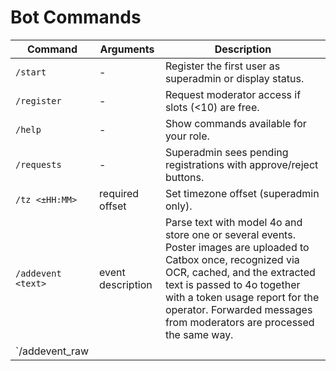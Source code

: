 # Bot Commands

| Command | Arguments | Description |
|---------|-----------|-------------|
| `/start` | - | Register the first user as superadmin or display status. |
| `/register` | - | Request moderator access if slots (<10) are free. |
| `/help` | - | Show commands available for your role. |
| `/requests` | - | Superadmin sees pending registrations with approve/reject buttons. |
| `/tz <±HH:MM>` | required offset | Set timezone offset (superadmin only). |
| `/addevent <text>` | event description | Parse text with model 4o and store one or several events. Poster images are uploaded to Catbox once, recognized via OCR, cached, and the extracted text is passed to 4o together with a token usage report for the operator. Forwarded messages from moderators are processed the same way. |
| `/addevent_raw <title>|<date>|<time>|<location>` | manual fields | Add event without LLM. The bot also creates a Telegraph page with the provided text and optional attached photo. |
| `/images` | - | Toggle uploading photos to Catbox. |
| `/ik_poster` | - | Обработка афиш через ImageKit (Smart crop / GenFill). |
| `/vkgroup <id|off>` | required id or `off` | Set or disable VK group for daily announcements. |
| `/vktime today|added <HH:MM>` | required type and time | Change VK posting times (default 08:00/20:00). |
| `/vkphotos` | - | Toggle sending images to VK posts. |
| `/imp_groups_30d` | - | Суперадмин. Показать агрегированную статистику импорта за 30 дней по группам из Supabase-вьюха `vk_import_by_group`. Пример ответа:<br>`Импорт из VK по группам за последние 30 дн.:`<br>`1. club123: Импорт: 12, Отклонено: 4`. |
| `/imp_daily_14d` | - | Суперадмин. Сводка импорта по дням за последние 14 дней из `vk_import_daily`. Пример:<br>`Импорт из VK по дням за последние 14 дн.:`<br>`2024-05-17: Импорт: 6, Отклонено: 1`. |
| `/vk_misses [N]` | optional limit (default 10) | Суперадмин выгружает свежие пропуски из Supabase (`vk_misses_sample`), бот показывает карточки с текстом, ссылкой и причинами фильтрации, прикладывает до 10 изображений и добавляет кнопки «Отклонено верно»/«На доработку». Кнопка доработки записывает Markdown в `VK_MISS_REVIEW_FILE` (по умолчанию `/data/vk_miss_review.md`). |
| `↪️ Репостнуть в Vk` | - | Safe repost via `wall.post` with photo IDs. |
| `🎪 Сделать фестиваль` | - | Кнопка в меню редактирования события запускает пайплайн создания или привязки фестиваля; отображается только у событий без фестиваля. |
| `🧩 Склеить с…` | - | Кнопка в меню редактирования фестиваля открывает список дублей, переносит события, медиа, алиасы и ссылки в выбранную запись и удаляет источник. |
| `Добавить иллюстрацию` | - | Запрашивает фото, изображение-документ или ссылку. Первая добавленная картинка становится обложкой, остальные попадают в альбом. |
| `✂️ Сокращённый рерайт` | - | LLM-сжатый текст без фото, предпросмотр и правка перед публикацией. |
| `/ask4o <text>` | any text | Send query to model 4o and show plain response (superadmin only). |
| `/ocrtest` | - | Сравнить распознавание афиш между gpt-4o-mini и gpt-4o (только супер-админ). |
| `/events [DATE]` | optional date `YYYY-MM-DD`, `DD.MM.YYYY` or `D месяц [YYYY]` | List events for the day with delete, edit and VK rewrite buttons. The rewrite control launches the shortpost flow; it shows `✂️` when the event has no VK repost yet and `✅` once the saved `vk_repost_url` confirms publication. Ticket links appear as vk.cc short URLs, and each card includes a `Статистика VK: https://vk.com/cc?act=stats&key=…` line when a short key is available. Dates are shown as `DD.MM.YYYY`. Choosing **Edit** lists all fields with inline buttons including a toggle for "Бесплатно". |
| `/setchannel` | - | Choose an admin channel and register it as an announcement or calendar asset source. |
| `/channels` | - | List admin channels showing registered and asset ones with disable buttons. |
| `/regdailychannels` | - | Choose admin channels for daily announcements and set the VK group. |
| `/daily` | - | Manage daily announcement channels and VK posting times; send test posts. |
| `/exhibitions` | - | List active exhibitions similar to `/events`; each entry shows the period `c <start>` / `по <end>` and includes edit/delete buttons. |
| `/digest` | - | Build digest with images, toggles and quick send buttons (superadmin only). The menu offers лекции, мастер-классы, психология, научпоп, краеведение Калининградской области и другие подборки. |
| `/backfill_topics [days]` | optional integer horizon | Superadmin only. Re-run the topic classifier for events dated from today up to `days` ahead (default 90). Sends a summary `processed=... updated=... skipped=...`; manual topics are skipped. |
| `/pages` | - | Show links to Telegraph month and weekend pages. |
| `/fest [archive] [page]` | optional `archive` flag and page number | List festivals with edit/delete options. Ten rows are shown per page with navigation buttons. Use `archive` to view finished festivals that no longer have upcoming events; omit it to see active ones. |



| `/stats [events]` | optional `events` | Superadmin only. Show Telegraph view counts starting from the past month and weekend pages up to all current and future ones. Includes the festivals landing page and stats for upcoming or recently ended (within a week) festivals. The footer now fetches daily OpenAI token totals from Supabase (`token_usage_daily`, falling back to live `token_usage` or the legacy snapshot on errors). Use `events` to list event page stats. |
| `/dumpdb` | - | Superadmin only. Download a SQL dump and `telegraph_token.txt` plus restore instructions. |
| `/restore` | attach file | Superadmin only. Replace current database with the uploaded dump. |
| `/tourist_export [period]` | optional `period=ГГГГ[-ММ[-ДД..ГГГГ-ММ-ДД]]` | Выгрузка событий в формате JSONL с полями `tourist_*`. Только для неблокированных модераторов и администраторов (включая суперадминов), уважается фильтр по диапазону дат. |

| `python main.py test_telegraph` | - | Verify Telegraph API access. Automatically creates a token if needed and prints the page URL. |

Use `/addevent` to let model 4o extract fields. `/addevent_raw` lets you
input simple data separated by `|` pipes.

Poster OCR reuses cached recognitions and shares a 10 000 000-token daily budget; once the limit is exhausted new posters wait
until the next reset at UTC midnight.

### VK review inline story creation

- **«Создать историю»** — кнопка в интерфейсе проверки VK-постов. После нажатия бот уточняет, нужны ли дополнительные указания
  редактора: «Да, нужны правки» открывает поле для текста, «Нет, всё понятно» пропускает шаг. В открывшемся поле отправьте
  короткое сообщение с тонами, фактами или табу; если ввод не нужен, нажмите «Пропустить», оставьте его пустым или отправьте `-`.
  Ответы сохраняются и подмешиваются в оба запроса 4o, которые строят план и финальную историю, поэтому модель следует заданным
  инструкциям.

## Event topics

Автоклассификатор присваивает до пяти тем из фиксированного списка. Метки
видны администраторам в `/events` и в читательских карточках. Классификация
запускается когда:

- событие сохраняется через `/addevent` или VK-пайплайн (копии многодневных
  событий наследуют темы базовой записи);
- администратор меняет `title`, `description` или `source_text` и событие не
  находится в ручном режиме;
- супер-администратор вызывает `/backfill_topics`, чтобы пересчитать темы у
  будущих событий.

Актуальные идентификаторы и подписи:

- `STANDUP` — «Стендап и комедия»
- `QUIZ_GAMES` — «Квизы и игры»
- `OPEN_AIR` — «Фестивали и open-air»
- `PARTIES` — «Вечеринки»
- `CONCERTS` — «Концерты»
- `MOVIES` — «Кино»
- `EXHIBITIONS` — «Выставки и арт»
- `THEATRE` — «Театр»
- `LECTURES` — «Лекции и встречи»
- `MASTERCLASS` — «Мастер-классы»
- `SCIENCE_POP` — «Научпоп»
- `HANDMADE` — «Хендмейд/маркеты/ярмарки/МК»
- `NETWORKING` — «Нетворкинг и карьера»
- `ACTIVE` — «Активный отдых и спорт»
- `PERSONALITIES` — «Личности и встречи»
- `KIDS_SCHOOL` — «Дети и школа»
- `FAMILY` — «Семейные события»
- `URBANISM` — «Урбанистика»
- `KRAEVEDENIE_KALININGRAD_OBLAST` — «Краеведение Калининградской области»

Чтобы закрепить ручные темы, установите `topics_manual` в меню редактирования
(кнопка **Edit** → поле `topics_manual` → введите `true`). Пока флаг включён,
автоклассификатор и `/backfill_topics` не переписывают метки. Вернуть автоматический
режим можно, отправив `false`. Детали пайплайна описаны в `docs/llm_topics.md`.

> **Региональная метка.** Теперь только LLM решает, когда выставлять
> `KRAEVEDENIE_KALININGRAD_OBLAST`. Если событие про Калининградскую область,
> постарайтесь упомянуть это в описании или хэштегах, чтобы модель увидела связь.
